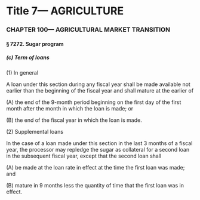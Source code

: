 
# Title 7— AGRICULTURE
### CHAPTER 100— AGRICULTURAL MARKET TRANSITION
#### § 7272. Sugar program
##### (c) Term of loans

(1) In general

A loan under this section during any fiscal year shall be made available not earlier than the beginning of the fiscal year and shall mature at the earlier of

(A) the end of the 9-month period beginning on the first day of the first month after the month in which the loan is made; or

(B) the end of the fiscal year in which the loan is made.

(2) Supplemental loans

In the case of a loan made under this section in the last 3 months of a fiscal year, the processor may repledge the sugar as collateral for a second loan in the subsequent fiscal year, except that the second loan shall

(A) be made at the loan rate in effect at the time the first loan was made; and

(B) mature in 9 months less the quantity of time that the first loan was in effect.
